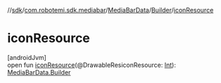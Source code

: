 //[sdk](../../../../index.md)/[com.robotemi.sdk.mediabar](../../index.md)/[MediaBarData](../index.md)/[Builder](index.md)/[iconResource](icon-resource.md)

# iconResource

[androidJvm]\
open fun [iconResource](icon-resource.md)(@DrawableResiconResource: [Int](https://kotlinlang.org/api/latest/jvm/stdlib/kotlin/-int/index.html)): [MediaBarData.Builder](index.md)

